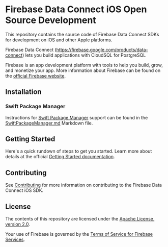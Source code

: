 # Firebase Data Connect iOS Open Source Development

This repository contains the source code of Firebase Data Connect SDKs for development on iOS and other Apple platforms.

Firebase Data Connect (https://firebase.google.com/products/data-connect) lets you build applications with CloudSQL for PostgreSQL

Firebase is an app development platform with tools to help you build, grow, and
monetize your app. More information about Firebase can be found on the
[official Firebase website](https://firebase.google.com).

## Installation

### Swift Package Manager

Instructions for [Swift Package Manager](https://swift.org/package-manager/) support can be
found in the [SwiftPackageManager.md](SwiftPackageManager.md) Markdown file.

## Getting Started
Here's a quick rundown of steps to get you started. Learn more about details at the official [Getting Started documentation](https://firebase.google.com/docs/data-connect/quickstart).

## Contributing

See [Contributing](CONTRIBUTING.md) for more information on contributing to the Firebase Data Connect
iOS SDK.

## License

The contents of this repository are licensed under the
[Apache License, version 2.0](http://www.apache.org/licenses/LICENSE-2.0).

Your use of Firebase is governed by the
[Terms of Service for Firebase Services](https://firebase.google.com/terms/).
